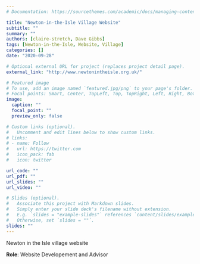 ```yaml
---
# Documentation: https://sourcethemes.com/academic/docs/managing-content/

title: "Newton-in-the-Isle Village Website"
subtitle: ""
summary: ""
authors: [claire-stretch, Dave Gibbs]
tags: [Newton-in-the-Isle, Website, Village]
categories: []
date: "2020-09-28"

# Optional external URL for project (replaces project detail page).
external_link: "http://www.newtonintheisle.org.uk/"

# Featured image
# To use, add an image named `featured.jpg/png` to your page's folder.
# Focal points: Smart, Center, TopLeft, Top, TopRight, Left, Right, BottomLeft, Bottom, BottomRight.
image:
  caption: ""
  focal_point: ""
  preview_only: false

# Custom links (optional).
#   Uncomment and edit lines below to show custom links.
# links:
# - name: Follow
#   url: https://twitter.com
#   icon_pack: fab
#   icon: twitter

url_code: ""
url_pdf: ""
url_slides: ""
url_video: ""

# Slides (optional).
#   Associate this project with Markdown slides.
#   Simply enter your slide deck's filename without extension.
#   E.g. `slides = "example-slides"` references `content/slides/example-slides.md`.
#   Otherwise, set `slides = ""`.
slides: ""
---
```

Newton in the Isle village website

**Role**: Website Developement and Advisor
